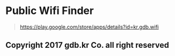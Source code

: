 # Public Wifi Finder
> https://play.google.com/store/apps/details?id=kr.gdb.wifi
## Copyright 2017 gdb.kr Co. all right reserved 
